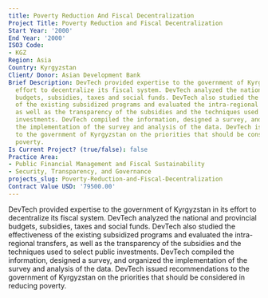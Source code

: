 ```yaml
---
title: Poverty Reduction And Fiscal Decentralization
Project Title: Poverty Reduction and Fiscal Decentralization
Start Year: '2000'
End Year: '2000'
ISO3 Code:
- KGZ
Region: Asia
Country: Kyrgyzstan
Client/ Donor: Asian Development Bank
Brief Description: DevTech provided expertise to the government of Kyrgyzstan in its
  effort to decentralize its fiscal system. DevTech analyzed the national and provincial
  budgets, subsidies, taxes and social funds. DevTech also studied the effectiveness
  of the existing subsidized programs and evaluated the intra-regional transfers,
  as well as the transparency of the subsidies and the techniques used to select public
  investments. DevTech compiled the information, designed a survey, and organized
  the implementation of the survey and analysis of the data. DevTech issued recommendations
  to the government of Kyrgyzstan on the priorities that should be considered in reducing
  poverty.
Is Current Project? (true/false): false
Practice Area:
- Public Financial Management and Fiscal Sustainability
- Security, Transparency, and Governance
projects_slug: Poverty-Reduction-and-Fiscal-Decentralization
Contract Value USD: '79500.00'
---
```


DevTech provided expertise to the government of Kyrgyzstan in its effort to decentralize its fiscal system. DevTech analyzed the national and provincial budgets, subsidies, taxes and social funds. DevTech also studied the effectiveness of the existing subsidized programs and evaluated the intra-regional transfers, as well as the transparency of the subsidies and the techniques used to select public investments. DevTech compiled the information, designed a survey, and organized the implementation of the survey and analysis of the data. DevTech issued recommendations to the government of Kyrgyzstan on the priorities that should be considered in reducing poverty.